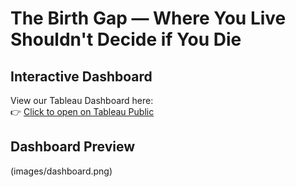 # The Birth Gap — Where You Live Shouldn't Decide if You Die

## Interactive Dashboard
View our Tableau Dashboard here:  
👉 [Click to open on Tableau Public](https://public.tableau.com/app/profile/group.c3.ds.2025.3.1/viz/CAPSTONEPROJECT_17538015048050/Dashboard1)

## Dashboard Preview
(images/dashboard.png)
